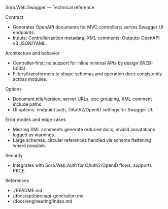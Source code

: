 ﻿Sora.Web.Swagger — Technical reference

Contract
- Generates OpenAPI documents for MVC controllers; serves Swagger UI endpoints.
- Inputs: Controller/action metadata, XML comments; Outputs: OpenAPI v3 JSON/YAML.

Architecture and behavior
- Controller-first; no support for inline minimal APIs by design (WEB-0035).
- Filters/transformers to shape schemas and operation docs consistently across modules.

Options
- Document title/version, server URLs, doc grouping, XML comment include paths.
- UI options: endpoint path, OAuth2/OpenID settings for Swagger UI.

Error modes and edge cases
- Missing XML comments generate reduced docs; invalid annotations logged as warnings.
- Large schemas; circular references handled via schema flattening where possible.

Security
- Integrates with Sora.Web.Auth for OAuth2/OpenID flows; supports PKCE.

References
- ./README.md
- /docs/api/openapi-generation.md
- /docs/engineering/index.md